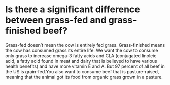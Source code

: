 # Is there a significant difference between grass-fed and grass-finished beef?

Grass-fed doesn’t mean the cow is entirely fed grass. Grass-finished means the cow has consumed grass its entire life. We want the cow to consume only grass to increase omega-3 fatty acids and CLA (conjugated linoleic acid, a fatty acid found in meat and dairy that is believed to have various health benefits) and have more vitamin E and A. But 97 percent of all beef in the US is grain-fed.You also want to consume beef that is pasture-raised, meaning that the animal got its food from organic grass grown in a pasture.
